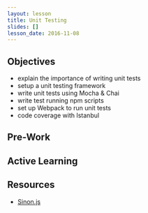 ```yaml
---
layout: lesson
title: Unit Testing
slides: []
lesson_date: 2016-11-08
---
```


## Objectives

- explain the importance of writing unit tests
- setup a unit testing framework
- write unit tests using Mocha & Chai
- write test running npm scripts
- set up Webpack to run unit tests
- code coverage with Istanbul

## Pre-Work


## Active Learning

## Resources
- [Sinon.js](http://sinonjs.org/)
